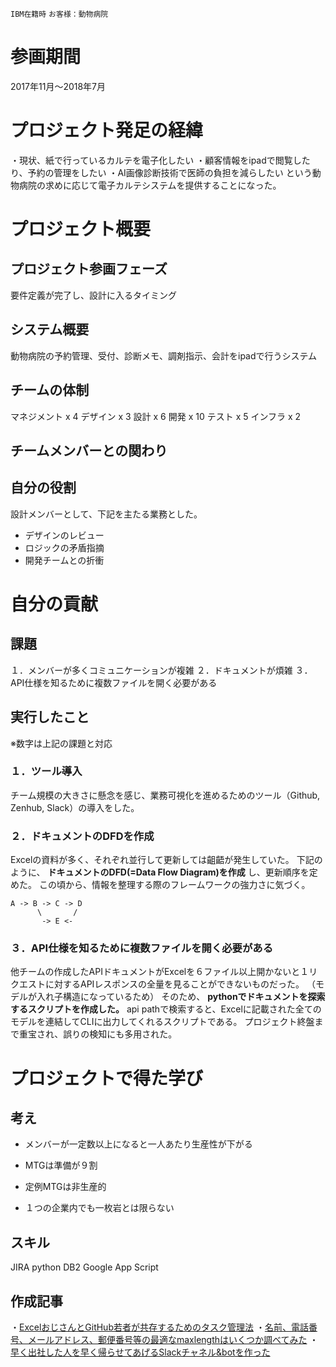 `IBM在籍時` `お客様：動物病院` 

# 参画期間
2017年11月〜2018年7月

# プロジェクト発足の経緯
・現状、紙で行っているカルテを電子化したい
・顧客情報をipadで閲覧したり、予約の管理をしたい
・AI画像診断技術で医師の負担を減らしたい
という動物病院の求めに応じて電子カルテシステムを提供することになった。

# プロジェクト概要

## プロジェクト参画フェーズ
要件定義が完了し、設計に入るタイミング

## システム概要
動物病院の予約管理、受付、診断メモ、調剤指示、会計をipadで行うシステム

## チームの体制
マネジメント x 4
デザイン x 3
設計 x 6
開発 x 10
テスト x 5
インフラ x 2

## チームメンバーとの関わり



## 自分の役割
設計メンバーとして、下記を主たる業務とした。
- デザインのレビュー
- ロジックの矛盾指摘
- 開発チームとの折衝
 
# 自分の貢献

## 課題
１．メンバーが多くコミュニケーションが複雑
２．ドキュメントが煩雑
３．API仕様を知るために複数ファイルを開く必要がある

## 実行したこと
※数字は上記の課題と対応

### １．ツール導入
チーム規模の大きさに懸念を感じ、業務可視化を進めるためのツール（Github, Zenhub, Slack）の導入をした。

### ２．ドキュメントのDFDを作成
Excelの資料が多く、それぞれ並行して更新しては齟齬が発生していた。
下記のように、 **ドキュメントのDFD(=Data Flow Diagram)を作成** し、更新順序を定めた。
この頃から、情報を整理する際のフレームワークの強力さに気づく。

```
A -> B -> C -> D
      \       /
       -> E <-
```

### ３．API仕様を知るために複数ファイルを開く必要がある
他チームの作成したAPIドキュメントがExcelを６ファイル以上開かないと１リクエストに対するAPIレスポンスの全量を見ることができないものだった。
（モデルが入れ子構造になっているため）
そのため、 **pythonでドキュメントを探索するスクリプトを作成した。** 
api pathで検索すると、Excelに記載された全てのモデルを連結してCLIに出力してくれるスクリプトである。
プロジェクト終盤まで重宝され、誤りの検知にも多用された。

# プロジェクトで得た学び
## 考え
- メンバーが一定数以上になると一人あたり生産性が下がる

- MTGは準備が９割

- 定例MTGは非生産的

- １つの企業内でも一枚岩とは限らない

## スキル
JIRA
python
DB2
Google App Script

## 作成記事
・[ExcelおじさんとGitHub若者が共存するためのタスク管理法](https://qiita.com/kyogom/items/10987f2b76f06a868300)
・[名前、電話番号、メールアドレス、郵便番号等の最適なmaxlengthはいくつか調べてみた](https://qiita.com/kyogom/items/49fe51044d57e3b19929)
・[早く出社した人を早く帰らせてあげるSlackチャネル&botを作った](https://qiita.com/kyogom/items/7d29eb6eb7a288cfd141)